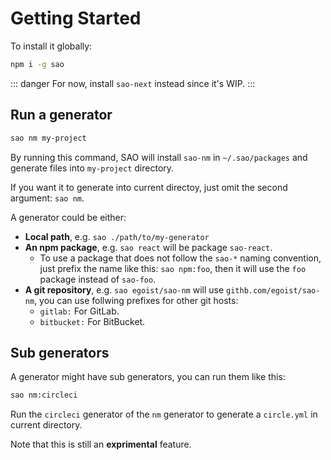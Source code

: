 # Getting Started

To install it globally:

```bash
npm i -g sao
```

::: danger
For now, install `sao-next` instead since it's WIP.
:::

## Run a generator

```bash
sao nm my-project
```

By running this command, SAO will install `sao-nm` in `~/.sao/packages` and generate files into `my-project` directory.

If you want it to generate into current directoy, just omit the second argument: `sao nm`.

A generator could be either:

- __Local path__, e.g. `sao ./path/to/my-generator`
- __An npm package__, e.g. `sao react` will be package `sao-react`.
  - To use a package that does not follow the `sao-*` naming convention, just prefix the name like this: `sao npm:foo`, then it will use the `foo` package instead of `sao-foo`.
- __A git repository__, e.g. `sao egoist/sao-nm` will use `githb.com/egoist/sao-nm`, you can use follwing prefixes for other git hosts:
  - `gitlab:` For GitLab.
  - `bitbucket:` For BitBucket.

## Sub generators

A generator might have sub generators, you can run them like this:

```bash
sao nm:circleci
```

Run the `circleci` generator of the `nm` generator to generate a `circle.yml` in current directory.

Note that this is still an __exprimental__ feature.
